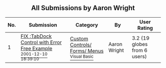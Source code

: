 ﻿<div align="center">

## All Submissions by Aaron Wright

</div>

No.  | Submission | Category | By   | User Rating
---- | ---------- | -------- | ---- | -----------
1 | [FIX :TabDock Control with Error Free Example<br /><sup>2001-12-10 18:39:10</sup>](https://github.com/Planet-Source-Code/aaron-wright-fix-tabdock-control-with-error-free-example__1-29651) | [Custom Controls/ Forms/  Menus<br /><sup>Visual Basic</sup>](../ByCategory/custom-controls-forms-menus__1-4.md) | Aaron Wright | 3.2 (19 globes from 6 users)
